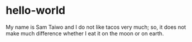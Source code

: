 # hello-world
My name is Sam Taiwo and I do not like tacos very much; so, it does not make much difference whether I eat it on the moon or on earth.
